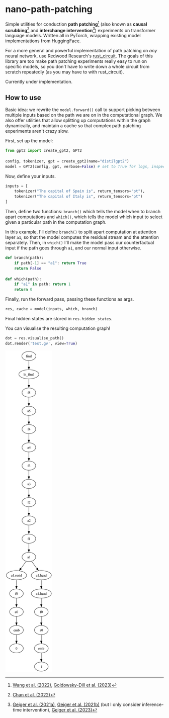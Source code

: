 # nano-path-patching

Simple utilities for conduction **path patching**[^pp] (also known as **causal scrubbing**[^cs] and **interchange intervention**[^ii]) experiments on transformer language models. Written all in PyTorch, wrapping existing model implementations from HuggingFace.

For a more general and powerful implementation of path patching on *any* neural network, use Redwood Research's [rust_circuit](https://github.com/redwoodresearch/rust_circuit_public). The goals of this library are too make path patching experiments really easy to run on specific models, so you don't have to write down a whole circuit from scratch repeatedly (as you may have to with rust_circuit).

Currently under implementation.

## How to use

Basic idea: we rewrite the `model.forward()` call to support picking between multiple inputs based on the path we are on in the computational graph. We also offer utilities that allow splitting up computations within the graph dynamically, and maintain a cache so that complex path patching experiments aren't crazy slow.

First, set up the model:
```py
from gpt2 import create_gpt2, GPT2

config, tokenizer, gpt = create_gpt2(name="distilgpt2")
model = GPT2(config, gpt, verbose=False) # set to True for logs, inspecting cache accesses
```

Now, define your inputs.

```py
inputs = [
    tokenizer("The capital of Spain is", return_tensors="pt"),
    tokenizer("The capital of Italy is", return_tensors="pt")
]
```

Then, define two functions: `branch()` which tells the model when to branch apart computations and `which()`, which tells the model which input to select given a particular path in the computation graph.

In this example, I'll define `branch()` to split apart computation at attention layer `a1`, so that the model computes the residual stream and the attention separately. Then, in `which()` I'll make the model pass our counterfactual input if the path goes through `a1`, and our normal input otherwise.

```py
def branch(path):
    if path[-1] == "a1": return True
    return False

def which(path):
    if "a1" in path: return 1
    return 0
```

Finally, run the forward pass, passing these functions as args.

```py
res, cache = model(inputs, which, branch)
```

Final hidden states are stored in `res.hidden_states`.

You can visualise the resulting computation graph!

```py
dot = res.visualise_path()
dot.render('test.gv', view=True)
```

![](figs/distilgpt2.png)

[^pp]: [Wang et al. (2022)](https://arxiv.org/abs/2211.00593), [Goldowsky-Dill et al. (2023)](https://arxiv.org/abs/2304.05969)
[^cs]: [Chan et al. (2022)](https://www.lesswrong.com/s/h95ayYYwMebGEYN5y)
[^ii]: [Geiger et al. (2021a)](https://arxiv.org/abs/2106.02997), [Geiger et al. (2021b)](https://arxiv.org/abs/2112.00826) (but I only consider inference-time intervention), [Geiger et al. (2023)](https://arxiv.org/abs/2301.04709)